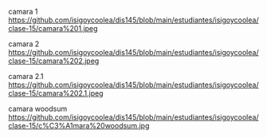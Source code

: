 camara 1
https://github.com/isigoycoolea/dis145/blob/main/estudiantes/isigoycoolea/clase-15/camara%201.jpeg

camara 2
https://github.com/isigoycoolea/dis145/blob/main/estudiantes/isigoycoolea/clase-15/camara%202.jpeg

camara 2.1
https://github.com/isigoycoolea/dis145/blob/main/estudiantes/isigoycoolea/clase-15/camara%202.1.jpeg

camara woodsum
https://github.com/isigoycoolea/dis145/blob/main/estudiantes/isigoycoolea/clase-15/c%C3%A1mara%20woodsum.jpg
